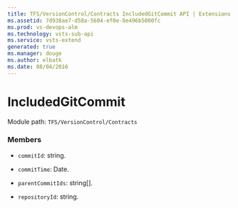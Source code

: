 ```yaml
---
title: TFS/VersionControl/Contracts IncludedGitCommit API | Extensions for Visual Studio Team Services
ms.assetid: 7d938ae7-d58a-5604-ef0e-8e496b5000fc
ms.prod: vs-devops-alm
ms.technology: vsts-sub-api
ms.service: vsts-extend
generated: true
ms.manager: douge
ms.author: elbatk
ms.date: 08/04/2016
---
```


# IncludedGitCommit

Module path: `TFS/VersionControl/Contracts`


### Members

* `commitId`: string. 

* `commitTime`: Date. 

* `parentCommitIds`: string[]. 

* `repositoryId`: string. 

